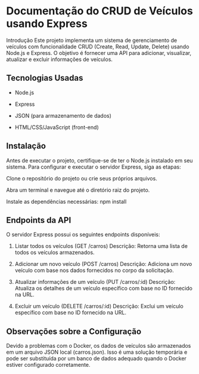 # Documentação do CRUD de Veículos usando Express
Introdução
Este projeto implementa um sistema de gerenciamento de veículos com funcionalidade CRUD (Create, Read, Update, Delete) usando Node.js e Express. O objetivo é fornecer uma API para adicionar, visualizar, atualizar e excluir informações de veículos.

## Tecnologias Usadas
- Node.js
+ Express
- JSON (para armazenamento de dados)
+ HTML/CSS/JavaScript (front-end)

## Instalação
Antes de executar o projeto, certifique-se de ter o Node.js instalado em seu sistema. Para configurar e executar o servidor Express, siga as etapas:

Clone o repositório do projeto ou crie seus próprios arquivos.

Abra um terminal e navegue até o diretório raiz do projeto.

Instale as dependências necessárias: npm install

## Endpoints da API
O servidor Express possui os seguintes endpoints disponíveis:

1. Listar todos os veículos (GET /carros)
Descrição: Retorna uma lista de todos os veículos armazenados.

2. Adicionar um novo veículo (POST /carros)
Descrição: Adiciona um novo veículo com base nos dados fornecidos no corpo da solicitação.

3. Atualizar informações de um veículo (PUT /carros/:id)
Descrição: Atualiza os detalhes de um veículo específico com base no ID fornecido na URL.

4. Excluir um veículo (DELETE /carros/:id)
Descrição: Exclui um veículo específico com base no ID fornecido na URL.

## Observações sobre a Configuração
Devido a problemas com o Docker, os dados de veículos são armazenados em um arquivo JSON local (carros.json). Isso é uma solução temporária e pode ser substituída por um banco de dados adequado quando o Docker estiver configurado corretamente.
